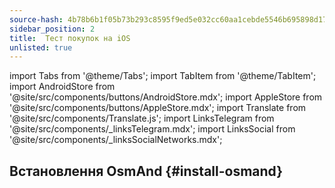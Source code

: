 ```yaml
---
source-hash: 4b78b6b1f05b73b293c8595f9ed5e032cc60aa1cebde5546b695898d178ea334
sidebar_position: 2
title:  Тест покупок на iOS
unlisted: true
---
```

import Tabs from '@theme/Tabs';
import TabItem from '@theme/TabItem';
import AndroidStore from '@site/src/components/buttons/AndroidStore.mdx';
import AppleStore from '@site/src/components/buttons/AppleStore.mdx';
import Translate from '@site/src/components/Translate.js';
import LinksTelegram from '@site/src/components/_linksTelegram.mdx';
import LinksSocial from '@site/src/components/_linksSocialNetworks.mdx';



## Встановлення OsmAnd {#install-osmand}